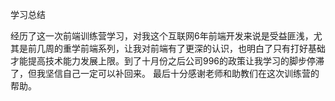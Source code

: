 学习总结

经历了这一次前端训练营学习，对我这个互联网6年前端开发来说是受益匪浅，尤其是前几周的重学前端系列，让我对前端有了更深的认识，也明白了只有打好基础才能提高技术能力发展上限。到了十月份之后公司996的政策让我学习的脚步停滞了，但我坚信自己一定可以补回来。
最后十分感谢老师和助教们在这次训练营的帮助。